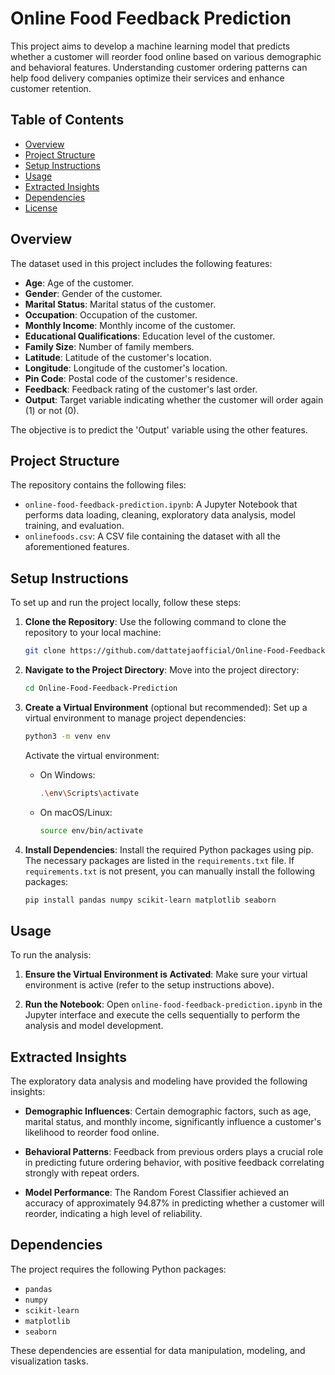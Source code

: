 # Online Food Feedback Prediction

This project aims to develop a machine learning model that predicts whether a customer will reorder food online based on various demographic and behavioral features. Understanding customer ordering patterns can help food delivery companies optimize their services and enhance customer retention.

## Table of Contents

- [Overview](#overview)
- [Project Structure](#project-structure)
- [Setup Instructions](#setup-instructions)
- [Usage](#usage)
- [Extracted Insights](#extracted-insights)
- [Dependencies](#dependencies)
- [License](#license)

## Overview

The dataset used in this project includes the following features:

- **Age**: Age of the customer.
- **Gender**: Gender of the customer.
- **Marital Status**: Marital status of the customer.
- **Occupation**: Occupation of the customer.
- **Monthly Income**: Monthly income of the customer.
- **Educational Qualifications**: Education level of the customer.
- **Family Size**: Number of family members.
- **Latitude**: Latitude of the customer's location.
- **Longitude**: Longitude of the customer's location.
- **Pin Code**: Postal code of the customer's residence.
- **Feedback**: Feedback rating of the customer's last order.
- **Output**: Target variable indicating whether the customer will order again (1) or not (0).

The objective is to predict the 'Output' variable using the other features.

## Project Structure

The repository contains the following files:

- `online-food-feedback-prediction.ipynb`: A Jupyter Notebook that performs data loading, cleaning, exploratory data analysis, model training, and evaluation.
- `onlinefoods.csv`: A CSV file containing the dataset with all the aforementioned features.

## Setup Instructions

To set up and run the project locally, follow these steps:

1. **Clone the Repository**: Use the following command to clone the repository to your local machine:

   ```bash
   git clone https://github.com/dattatejaofficial/Online-Food-Feedback-Prediction.git
   ```

2. **Navigate to the Project Directory**: Move into the project directory:

   ```bash
   cd Online-Food-Feedback-Prediction
   ```

3. **Create a Virtual Environment** (optional but recommended): Set up a virtual environment to manage project dependencies:

   ```bash
   python3 -m venv env
   ```

   Activate the virtual environment:

   - On Windows:
     ```bash
     .\env\Scripts\activate
     ```
   - On macOS/Linux:
     ```bash
     source env/bin/activate
     ```

4. **Install Dependencies**: Install the required Python packages using pip. The necessary packages are listed in the `requirements.txt` file. If `requirements.txt` is not present, you can manually install the following packages:

   ```bash
   pip install pandas numpy scikit-learn matplotlib seaborn
   ```

## Usage

To run the analysis:

1. **Ensure the Virtual Environment is Activated**: Make sure your virtual environment is active (refer to the setup instructions above).

2. **Run the Notebook**: Open `online-food-feedback-prediction.ipynb` in the Jupyter interface and execute the cells sequentially to perform the analysis and model development.

## Extracted Insights

The exploratory data analysis and modeling have provided the following insights:

- **Demographic Influences**: Certain demographic factors, such as age, marital status, and monthly income, significantly influence a customer's likelihood to reorder food online.

- **Behavioral Patterns**: Feedback from previous orders plays a crucial role in predicting future ordering behavior, with positive feedback correlating strongly with repeat orders.

- **Model Performance**: The Random Forest Classifier achieved an accuracy of approximately 94.87% in predicting whether a customer will reorder, indicating a high level of reliability.

## Dependencies

The project requires the following Python packages:

- `pandas`
- `numpy`
- `scikit-learn`
- `matplotlib`
- `seaborn`

These dependencies are essential for data manipulation, modeling, and visualization tasks.

